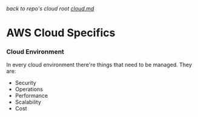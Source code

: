 ###### back to repo's cloud root [cloud.md](./cloud.md)
# AWS Cloud Specifics
### Cloud Environment
In every cloud environment there're things that need to be managed. They are:
* Security
* Operations
* Performance
* Scalability
* Cost
